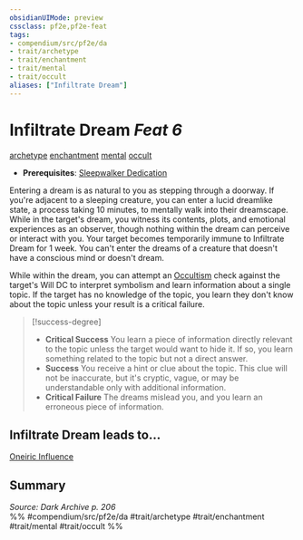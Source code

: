 ```yaml
---
obsidianUIMode: preview
cssclass: pf2e,pf2e-feat
tags:
- compendium/src/pf2e/da
- trait/archetype
- trait/enchantment
- trait/mental
- trait/occult
aliases: ["Infiltrate Dream"]
---
```

# Infiltrate Dream  *Feat 6*  
[archetype](/rules/traits/archetype.md)  [enchantment](/rules/traits/enchantment.md)  [mental](/rules/traits/mental.md)  [occult](/rules/traits/occult.md)  

- **Prerequisites**: [Sleepwalker Dedication](/compendium/feats/sleepwalker-dedication-da.md)

Entering a dream is as natural to you as stepping through a doorway. If you're adjacent to a sleeping creature, you can enter a lucid dreamlike state, a process taking 10 minutes, to mentally walk into their dreamscape. While in the target's dream, you witness its contents, plots, and emotional experiences as an observer, though nothing within the dream can perceive or interact with you. Your target becomes temporarily immune to Infiltrate Dream for 1 week. You can't enter the dreams of a creature that doesn't have a conscious mind or doesn't dream.

While within the dream, you can attempt an [Occultism](/compendium/skills.md#Occultism) check against the target's Will DC to interpret symbolism and learn information about a single topic. If the target has no knowledge of the topic, you learn they don't know about the topic unless your result is a critical failure.

> [!success-degree] 
> - **Critical Success** You learn a piece of information directly relevant to the topic unless the target would want to hide it. If so, you learn something related to the topic but not a direct answer.
> - **Success** You receive a hint or clue about the topic. This clue will not be inaccurate, but it's cryptic, vague, or may be understandable only with additional information.
> - **Critical Failure** The dreams mislead you, and you learn an erroneous piece of information.

## Infiltrate Dream leads to...

[Oneiric Influence](/compendium/feats/oneiric-influence-da.md)

## Summary

*Source: Dark Archive p. 206*  
%% #compendium/src/pf2e/da #trait/archetype #trait/enchantment #trait/mental #trait/occult %%